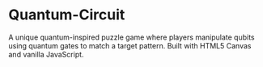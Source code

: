 # Quantum-Circuit
A unique quantum-inspired puzzle game where players manipulate qubits using quantum gates to match a target pattern. Built with HTML5 Canvas and vanilla JavaScript.

